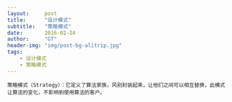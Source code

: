 ```yaml
---
layout:     post
title:      "设计模式"
subtitle:   "策略模式"
date:       2016-02-24
author:     "GT"
header-img: "img/post-bg-alitrip.jpg"
tags:
    - 设计模式
    - 策略模式
---
```

<div id="top"></div>

```
策略模式（Strategy）：它定义了算法家族，风别封装起来，让他们之间可以相互替换，此模式让算法的变化，不影响到使用算法的客户。
```



  

<div id="footer"></div>

